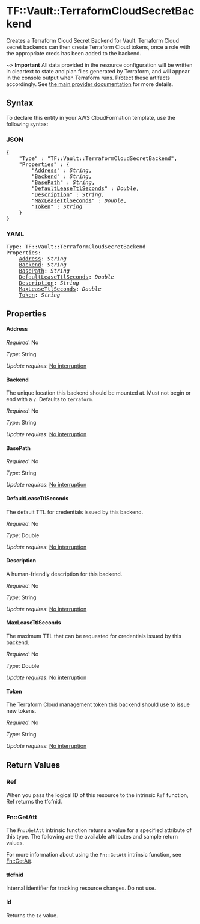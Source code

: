 # TF::Vault::TerraformCloudSecretBackend

Creates a Terraform Cloud Secret Backend for Vault. Terraform Cloud secret backends
can then create Terraform Cloud tokens, once a role with the appropriate creds
has been added to the backend.

~> **Important** All data provided in the resource configuration will be
written in cleartext to state and plan files generated by Terraform, and
will appear in the console output when Terraform runs. Protect these
artifacts accordingly. See
[the main provider documentation](../index.html)
for more details.

## Syntax

To declare this entity in your AWS CloudFormation template, use the following syntax:

### JSON

<pre>
{
    "Type" : "TF::Vault::TerraformCloudSecretBackend",
    "Properties" : {
        "<a href="#address" title="Address">Address</a>" : <i>String</i>,
        "<a href="#backend" title="Backend">Backend</a>" : <i>String</i>,
        "<a href="#basepath" title="BasePath">BasePath</a>" : <i>String</i>,
        "<a href="#defaultleasettlseconds" title="DefaultLeaseTtlSeconds">DefaultLeaseTtlSeconds</a>" : <i>Double</i>,
        "<a href="#description" title="Description">Description</a>" : <i>String</i>,
        "<a href="#maxleasettlseconds" title="MaxLeaseTtlSeconds">MaxLeaseTtlSeconds</a>" : <i>Double</i>,
        "<a href="#token" title="Token">Token</a>" : <i>String</i>
    }
}
</pre>

### YAML

<pre>
Type: TF::Vault::TerraformCloudSecretBackend
Properties:
    <a href="#address" title="Address">Address</a>: <i>String</i>
    <a href="#backend" title="Backend">Backend</a>: <i>String</i>
    <a href="#basepath" title="BasePath">BasePath</a>: <i>String</i>
    <a href="#defaultleasettlseconds" title="DefaultLeaseTtlSeconds">DefaultLeaseTtlSeconds</a>: <i>Double</i>
    <a href="#description" title="Description">Description</a>: <i>String</i>
    <a href="#maxleasettlseconds" title="MaxLeaseTtlSeconds">MaxLeaseTtlSeconds</a>: <i>Double</i>
    <a href="#token" title="Token">Token</a>: <i>String</i>
</pre>

## Properties

#### Address

_Required_: No

_Type_: String

_Update requires_: [No interruption](https://docs.aws.amazon.com/AWSCloudFormation/latest/UserGuide/using-cfn-updating-stacks-update-behaviors.html#update-no-interrupt)

#### Backend

The unique location this backend should be mounted at. Must not begin or end with a `/`. Defaults to `terraform`.

_Required_: No

_Type_: String

_Update requires_: [No interruption](https://docs.aws.amazon.com/AWSCloudFormation/latest/UserGuide/using-cfn-updating-stacks-update-behaviors.html#update-no-interrupt)

#### BasePath

_Required_: No

_Type_: String

_Update requires_: [No interruption](https://docs.aws.amazon.com/AWSCloudFormation/latest/UserGuide/using-cfn-updating-stacks-update-behaviors.html#update-no-interrupt)

#### DefaultLeaseTtlSeconds

The default TTL for credentials issued by this backend.

_Required_: No

_Type_: Double

_Update requires_: [No interruption](https://docs.aws.amazon.com/AWSCloudFormation/latest/UserGuide/using-cfn-updating-stacks-update-behaviors.html#update-no-interrupt)

#### Description

A human-friendly description for this backend.

_Required_: No

_Type_: String

_Update requires_: [No interruption](https://docs.aws.amazon.com/AWSCloudFormation/latest/UserGuide/using-cfn-updating-stacks-update-behaviors.html#update-no-interrupt)

#### MaxLeaseTtlSeconds

The maximum TTL that can be requested
for credentials issued by this backend.

_Required_: No

_Type_: Double

_Update requires_: [No interruption](https://docs.aws.amazon.com/AWSCloudFormation/latest/UserGuide/using-cfn-updating-stacks-update-behaviors.html#update-no-interrupt)

#### Token

The Terraform Cloud management token this backend should
use to issue new tokens.

_Required_: No

_Type_: String

_Update requires_: [No interruption](https://docs.aws.amazon.com/AWSCloudFormation/latest/UserGuide/using-cfn-updating-stacks-update-behaviors.html#update-no-interrupt)

## Return Values

### Ref

When you pass the logical ID of this resource to the intrinsic `Ref` function, Ref returns the tfcfnid.

### Fn::GetAtt

The `Fn::GetAtt` intrinsic function returns a value for a specified attribute of this type. The following are the available attributes and sample return values.

For more information about using the `Fn::GetAtt` intrinsic function, see [Fn::GetAtt](https://docs.aws.amazon.com/AWSCloudFormation/latest/UserGuide/intrinsic-function-reference-getatt.html).

#### tfcfnid

Internal identifier for tracking resource changes. Do not use.

#### Id

Returns the <code>Id</code> value.

